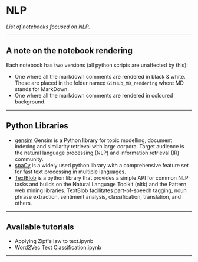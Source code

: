 # NLP
*List of notebooks focused on NLP.*
***

## A note on the notebook rendering
Each notebook has two versions (all python scripts are unaffected by this):
- One where all the markdown comments are rendered in black & white. These are placed in the folder named `GitHub_MD_rendering` where MD stands for MarkDown.
- One where all the markdown comments are rendered in coloured background.
***

## Python Libraries
- [gensim](https://pypi.org/project/gensim/) Gensim is a Python library for topic modelling, document indexing and similarity retrieval with large corpora. Target audience is the natural language processing (NLP) and information retrieval (IR) community.
- [spaCy](https://spacy.io/) is a widely used python library with a comprehensive feature set for fast text processing in multiple languages.
 - [TextBlob](https://textblob.readthedocs.io/en/dev/) is a python library that provides a simple API for common NLP tasks and builds on the Natural Language Toolkit (nltk) and the Pattern web mining libraries. TextBlob facilitates part-of-speech tagging, noun phrase extraction, sentiment analysis, classification, translation, and others.
***

## Available tutorials
- Applying Zipf's law to text.ipynb
- Word2Vec Text Classification.ipynb
***

